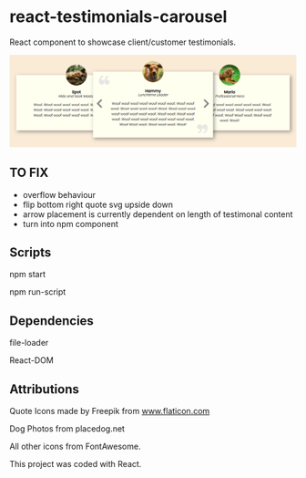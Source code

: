 # react-testimonials-carousel

React component to showcase client/customer testimonials.

![alt text](./design/desktop-1366x768.png)

## TO FIX

- overflow behaviour
- flip bottom right quote svg upside down
- arrow placement is currently dependent on length of testimonal content
- turn into npm component

## Scripts

npm start

npm run-script

## Dependencies

file-loader

React-DOM

## Attributions

Quote Icons made by Freepik from www.flaticon.com

Dog Photos from placedog.net

All other icons from FontAwesome.

This project was coded with React.
